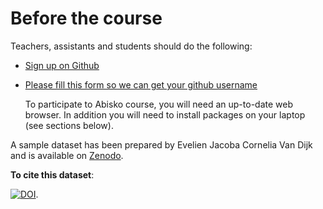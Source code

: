 
# Before the course

Teachers, assistants and students should do the following:

- [Sign up on Github](https://github.com/join?source=header-home)
- [Please fill this form so we can get your github username](https://docs.google.com/forms/d/e/1FAIpQLSdivH004R2zfsD2f2h5CY34gueAsjf8_KsE8Q9xZIcHtxNzWQ/viewform)

  To participate to Abisko course, you will need an up-to-date web browser. In addition you will need to install packages on your laptop (see sections below). 


A sample dataset has been prepared by Evelien Jacoba Cornelia Van Dijk and is available on [Zenodo](https://doi.org/10.5281/zenodo.3475894). 

**To cite this dataset**:

[![DOI](https://zenodo.org/badge/DOI/10.5281/zenodo.3475894.svg)](https://doi.org/10.5281/zenodo.3475894).
